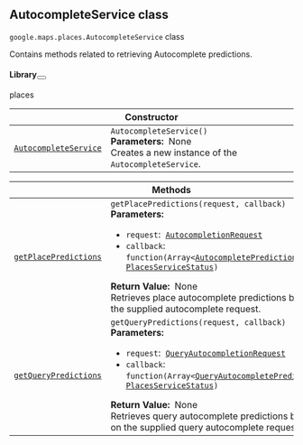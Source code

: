 
<devsite-heading text=" AutocompleteService class" for="AutocompleteService" level="h2" link="" toc="" back-to-top=""><h2 id="AutocompleteService" is-upgraded="">AutocompleteService class </h2></devsite-heading>
<p>
<code translate="no" dir="ltr"><span itemprop="path">google.maps.places</span>.<span itemprop="name">AutocompleteService</span></code>
class
</p>
<p>Contains methods related to retrieving Autocomplete predictions.</p>
<devsite-heading text="Library" for="library" level="h4" link=""><h4 is-upgraded="" id="library">Library<button role="button" class="devsite-heading-link button-flat material-icons" title="Copy link to this section"></button></h4></devsite-heading>
<p>places</p>
<div class="devsite-table-wrapper"><table class="constructors responsive" summary="class AutocompleteService - Constructor">
<thead>
<tr><th colspan="2" id="AutocompleteService.constructor">Constructor</th>
</tr></thead>
<tbody>
<tr>
<td><code translate="no" dir="ltr"><a class="secret-link" href="#AutocompleteService.constructor"><span>AutocompleteService</span></a></code></td>
<td><div><code translate="no" dir="ltr">AutocompleteService()</code></div>
<div class="desc"><strong>Parameters:</strong>&nbsp; None</div>
<div class="desc">Creates a new instance of the <code translate="no" dir="ltr">AutocompleteService</code>.</div></td>
</tr>
</tbody>
</table></div>
<div class="devsite-table-wrapper"><table class="methods responsive" summary="class AutocompleteService - Methods">
<thead>
<tr><th colspan="2">Methods</th>
</tr></thead>
<tbody>
<tr id="AutocompleteService.getPlacePredictions">
<td itemprop="property"><code translate="no" dir="ltr"><a class="secret-link" href="#AutocompleteService.getPlacePredictions"><span>getPlacePredictions</span></a></code></td>
<td><div><code translate="no" dir="ltr">getPlacePredictions(request, callback)</code></div>
<div class="desc"><strong>Parameters:</strong>&nbsp; <ul>
<li><code translate="no" dir="ltr">request</code>:&nbsp; <code translate="no" dir="ltr"><a href="AutocompletionRequest.md">AutocompletionRequest</a></code></li>
<li><code translate="no" dir="ltr">callback</code>:&nbsp; <code translate="no" dir="ltr">function(Array&lt;<a href="AutocompletePrediction.md">AutocompletePrediction</a>&gt;, <a href="PlacesServiceStatus.md">PlacesServiceStatus</a>)</code></li>
</ul></div>
<div class="desc"><strong>Return Value:</strong>&nbsp; None</div>
<div class="desc">Retrieves place autocomplete predictions based on the supplied autocomplete request.</div></td>
</tr>
<tr id="AutocompleteService.getQueryPredictions">
<td itemprop="property"><code translate="no" dir="ltr"><a class="secret-link" href="#AutocompleteService.getQueryPredictions"><span>getQueryPredictions</span></a></code></td>
<td><div><code translate="no" dir="ltr">getQueryPredictions(request, callback)</code></div>
<div class="desc"><strong>Parameters:</strong>&nbsp; <ul>
<li><code translate="no" dir="ltr">request</code>:&nbsp; <code translate="no" dir="ltr"><a href="QueryAutocompletionRequest.md">QueryAutocompletionRequest</a></code></li>
<li><code translate="no" dir="ltr">callback</code>:&nbsp; <code translate="no" dir="ltr">function(Array&lt;<a href="QueryAutocompletePrediction.md">QueryAutocompletePrediction</a>&gt;, <a href="PlacesServiceStatus.md">PlacesServiceStatus</a>)</code></li>
</ul></div>
<div class="desc"><strong>Return Value:</strong>&nbsp; None</div>
<div class="desc">Retrieves query autocomplete predictions based on the supplied query autocomplete request.</div></td>
</tr>
</tbody>
</table></div>
<script src="replace_links.js"></script>
